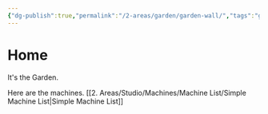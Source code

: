 ```yaml
---
{"dg-publish":true,"permalink":"/2-areas/garden/garden-wall/","tags":"gardenEntry","dgHomeLink":true,"dgPassFrontmatter":false}
---
```



# Home

It's the Garden.  

Here are the machines. [[2. Areas/Studio/Machines/Machine List/Simple Machine List|Simple Machine List]]